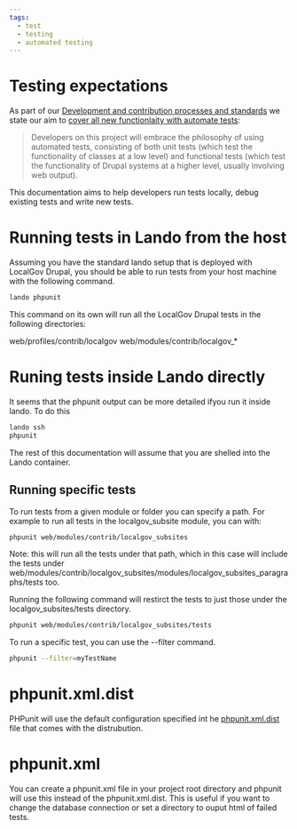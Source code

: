 ```yaml
---
tags:
  - test
  - testing
  - automated testing
---
```


# Testing expectations

As part of our [Development and contribution processes and standards](https://github.com/localgovdrupal/localgov/blob/master/CONTRIBUTING.md) we state our aim to [cover all new functionlaity with automate tests](
https://github.com/localgovdrupal/localgov/blob/master/CONTRIBUTING.md#automated-tests):

> Developers on this project will embrace the philosophy of using automated
> tests, consisting of both unit tests (which test the functionality of classes
> at a low level) and functional tests (which test the functionality of Drupal
> systems at a higher level, usually involving web output).

This documentation aims to help developers run tests locally, debug existing tests and write new tests.

# Running tests in Lando from the host

Assuming you have the standard lando setup that is deployed with LocalGov Drupal,
you should be able to run tests from your host machine with the following command.

```bash
lando phpunit
```
This command on its own will run all the LocalGov Drupal tests in the following
directories:

web/profiles/contrib/localgov
web/modules/contrib/localgov_*

# Runing tests inside Lando directly

It seems that the phpunit output can be more detailed ifyou run it inside lando.
To do this

```bash
lando ssh
phpunit
```

The rest of this documentation will assume that you are shelled into the Lando
container.

## Running specific tests

To run tests from a given module or folder you can specify a path. For example
to run all tests in the localgov_subsite module, you can with:

```bash
phpunit web/modules/contrib/localgov_subsites
```

Note: this will run all the tests under that path, which in this case will
include the tests under web/modules/contrib/localgov_subsites/modules/localgov_subsites_paragraphs/tests
too.

Running the following command will restirct the tests to just those under the
localgov_subsites/tests directory.

```bash
phpunit web/modules/contrib/localgov_subsites/tests
```

To run a specific test, you can use the --filter command.

```bash
phpunit --filter=myTestName
```


# phpunit.xml.dist

PHPunit will use the default configuration specified int he
[phpunit.xml.dist](https://github.com/localgovdrupal/localgov_project/blob/master/phpunit.xml.dist)
file that comes with the distrubution.

# phpunit.xml

You can create a phpunit.xml file in your project root directory and phpunit
will use this instead of the phpunit.xml.dist. This is useful if you want to
change the database connection or set a directory to ouput html of failed tests.



